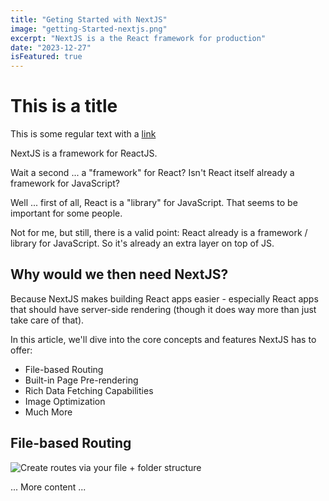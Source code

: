 ```yaml
---
title: "Geting Started with NextJS"
image: "getting-Started-nextjs.png"
excerpt: "NextJS is a the React framework for production"
date: "2023-12-27"
isFeatured: true
---
```


# This is a title

This is some regular text with a [link](https://google.com)

NextJS is a framework for ReactJS.

Wait a second ... a "framework" for React? Isn't React itself already a framework for JavaScript?

Well ... first of all, React is a "library" for JavaScript. That seems to be important for some people.

Not for me, but still, there is a valid point: React already is a framework / library for JavaScript. So it's already an extra layer on top of JS.

## Why would we then need NextJS?

Because NextJS makes building React apps easier - especially React apps that should have server-side rendering (though it does way more than just take care of that).

In this article, we'll dive into the core concepts and features NextJS has to offer:

- File-based Routing
- Built-in Page Pre-rendering
- Rich Data Fetching Capabilities
- Image Optimization
- Much More 

## File-based Routing

![Create routes via your file + folder structure](nextjs-file-based-routing.png)

... More content ...
